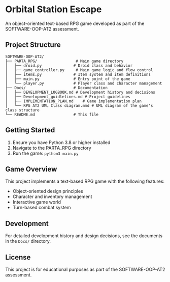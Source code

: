 # Orbital Station Escape

An object-oriented text-based RPG game developed as part of the SOFTWARE-OOP-AT2 assessment.

## Project Structure

```
SOFTWARE-OOP-AT2/
├── PARTA_RPG/                 # Main game directory
│   ├── droid.py              # Droid class and behavior
│   ├── game_controller.py     # Main game logic and flow control
│   ├── items.py              # Item system and item definitions
│   ├── main.py               # Entry point of the game
│   └── player.py             # Player class and character management
├── Docs/                     # Documentation
│   ├── DEVELOPMENT_LOGBOOK.md # Development history and decisions
│   ├── Development_guidlelines.md # Project guidelines
│   ├── IMPLEMENTATION_PLAN.md    # Game implementation plan
│   └── RPG AT2 UML Class diagram.mmd # UML diagram of the game's class structure
└── README.md                 # This file
```

## Getting Started

1. Ensure you have Python 3.8 or higher installed
2. Navigate to the PARTA_RPG directory
3. Run the game: `python3 main.py`

## Game Overview

This project implements a text-based RPG game with the following features:
- Object-oriented design principles
- Character and inventory management
- Interactive game world
- Turn-based combat system

## Development

For detailed development history and design decisions, see the documents in the `Docs/` directory.

## License

This project is for educational purposes as part of the SOFTWARE-OOP-AT2 assessment.